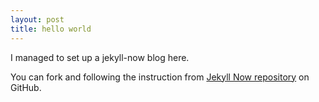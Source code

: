 ```yaml
---
layout: post
title: hello world
---
```


I managed to set up a jekyll-now blog here.

You can fork and following the instruction from [Jekyll Now repository](https://github.com/barryclark/jekyll-now) on GitHub.


